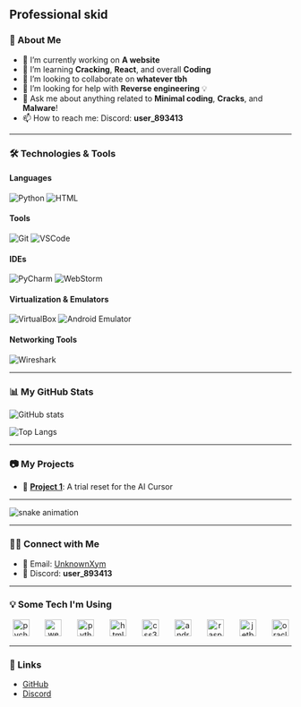 Professional skid
---

### 🚀 About Me

- 🔭 I’m currently working on **A website**
- 🌱 I’m learning **Cracking**, **React**, and overall **Coding**
- 👯 I’m looking to collaborate on **whatever tbh**
- 🤔 I’m looking for help with **Reverse engineering** 💡
- 💬 Ask me about anything related to **Minimal coding**, **Cracks**, and **Malware**!
- 📫 How to reach me: Discord: **user_893413**

---

### 🛠️ Technologies & Tools

#### Languages
![Python](<img src="https://cdn.jsdelivr.net/gh/devicons/devicon@latest/icons/python/python-original.svg" />)
![HTML](https://img.shields.io/badge/HTML-E34F26?style=for-the-badge&logo=html5&logoColor=white)

#### Tools
![Git](https://img.shields.io/badge/Git-F05032?style=for-the-badge&logo=git&logoColor=white)
![VSCode](https://img.shields.io/badge/VS_Code-0078D4?style=for-the-badge&logo=visualstudiocode&logoColor=white)

#### IDEs
![PyCharm](https://img.shields.io/badge/PyCharm-000000?style=for-the-badge&logo=pycharm&logoColor=white)
![WebStorm](https://img.shields.io/badge/WebStorm-000000?style=for-the-badge&logo=webstorm&logoColor=white)

#### Virtualization & Emulators
![VirtualBox](https://img.shields.io/badge/VirtualBox-1E1E1E?style=for-the-badge&logo=virtualbox&logoColor=white)
![Android Emulator](https://img.shields.io/badge/Android_Emulator-3DDC84?style=for-the-badge&logo=android&logoColor=white)

#### Networking Tools
![Wireshark](https://img.shields.io/badge/Wireshark-1679A7?style=for-the-badge&logo=wireshark&logoColor=white)

---

### 📊 My GitHub Stats

![GitHub stats](https://github-readme-stats.vercel.app/api?username=unknownxym&show_icons=true&count_private=true&hide=prs&theme=radical)

![Top Langs](https://github-readme-stats.vercel.app/api/top-langs/?username=unknownxym&layout=compact&theme=radical)

---

### 📷 My Projects

- 📝 **[Project 1](https://github.com/unknownxym/Cursor-ai-trial-reset)**: A trial reset for the AI Cursor

---

![snake animation](https://github.com/unknownxym/unknownxym/blob/output/github-contribution-grid-snake2.svg)

---

### 👨‍💻 Connect with Me

- 📧 Email: [UnknownXym](mailto:unknownxym@proton.me)
- 📱 Discord: **user_893413**

---

### 💡 Some Tech I'm Using

<div align="center">
  <img src="https://cdn.jsdelivr.net/gh/devicons/devicon/icons/pycharm/pycharm-original.svg" height="30" alt="pycharm logo"  />
  <img width="20" />
  <img src="https://cdn.jsdelivr.net/gh/devicons/devicon/icons/webstorm/webstorm-original.svg" height="30" alt="webstorm logo"  />
  <img width="20" />
  <img src="https://cdn.jsdelivr.net/gh/devicons/devicon/icons/python/python-original.svg" height="30" alt="python logo"  />
  <img width="20" />
  <img src="https://cdn.jsdelivr.net/gh/devicons/devicon/icons/html5/html5-original.svg" height="30" alt="html5 logo"  />
  <img width="20" />
  <img src="https://cdn.jsdelivr.net/gh/devicons/devicon/icons/css3/css3-original.svg" height="30" alt="css3 logo"  />
  <img width="20" />
  <img src="https://cdn.simpleicons.org/android/3DDC84" height="30" alt="android logo"  />
  <img width="20" />
  <img src="https://cdn.jsdelivr.net/gh/devicons/devicon/icons/raspberrypi/raspberrypi-original.svg" height="30" alt="raspberrypi logo"  />
  <img width="20" />
  <img src="https://cdn.jsdelivr.net/gh/devicons/devicon/icons/jetbrains/jetbrains-original.svg" height="30" alt="jetbrains logo"  />
  <img width="20" />
  <img src="https://cdn.jsdelivr.net/gh/devicons/devicon/icons/oracle/oracle-original.svg" height="30" alt="oracle logo"  />
</div>

---

### 🔗 Links
- [GitHub](https://github.com/unknownxym)
- [Discord](https://discordapp.com/users/user_893413)
